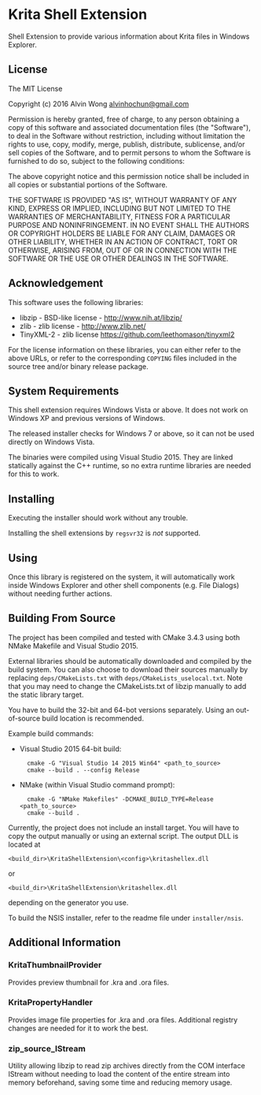 Krita Shell Extension
=====================

Shell Extension to provide various information about Krita files in
Windows Explorer.


License
-------

The MIT License

Copyright (c) 2016 Alvin Wong <alvinhochun@gmail.com>

Permission is hereby granted, free of charge, to any person obtaining
a copy of this software and associated documentation files (the
"Software"), to deal in the Software without restriction, including
without limitation the rights to use, copy, modify, merge, publish,
distribute, sublicense, and/or sell copies of the Software, and to
permit persons to whom the Software is furnished to do so, subject to
the following conditions:

The above copyright notice and this permission notice shall be
included in all copies or substantial portions of the Software.

THE SOFTWARE IS PROVIDED "AS IS", WITHOUT WARRANTY OF ANY KIND,
EXPRESS OR IMPLIED, INCLUDING BUT NOT LIMITED TO THE WARRANTIES OF
MERCHANTABILITY, FITNESS FOR A PARTICULAR PURPOSE AND NONINFRINGEMENT.
IN NO EVENT SHALL THE AUTHORS OR COPYRIGHT HOLDERS BE LIABLE FOR ANY
CLAIM, DAMAGES OR OTHER LIABILITY, WHETHER IN AN ACTION OF CONTRACT,
TORT OR OTHERWISE, ARISING FROM, OUT OF OR IN CONNECTION WITH THE
SOFTWARE OR THE USE OR OTHER DEALINGS IN THE SOFTWARE.


Acknowledgement
---------------

This software uses the following libraries:

- libzip - BSD-like license - http://www.nih.at/libzip/
- zlib - zlib license - http://www.zlib.net/
- TinyXML-2 - zlib license https://github.com/leethomason/tinyxml2

For the license information on these libraries, you can either refer
to the above URLs, or refer to the corresponding `COPYING` files
included in the source tree and/or binary release package.


System Requirements
-------------------

This shell extension requires Windows Vista or above. It does not
work on Windows XP and previous versions of Windows.

The released installer checks for Windows 7 or above, so it can not
be used directly on Windows Vista.

The binaries were compiled using Visual Studio 2015. They are linked
statically against the C++ runtime, so no extra runtime libraries are
needed for this to work.


Installing
----------

Executing the installer should work without any trouble.

Installing the shell extensions by `regsvr32` is *not* supported.


Using
-----

Once this library is registered on the system, it will automatically
work inside Windows Explorer and other shell components (e.g. File
Dialogs) without needing further actions.


Building From Source
--------------------

The project has been compiled and tested with CMake 3.4.3 using both
NMake Makefile and Visual Studio 2015.

External libraries should be automatically downloaded and compiled by
the build system. You can also choose to download their sources
manually by replacing `deps/CMakeLists.txt` with
`deps/CMakeLists_uselocal.txt`. Note that you may need to change the
CMakeLists.txt of libzip manually to add the static library target.

You have to build the 32-bit and 64-bot versions separately. Using an
out-of-source build location is recommended.

Example build commands:

- Visual Studio 2015 64-bit build:

		cmake -G "Visual Studio 14 2015 Win64" <path_to_source>
		cmake --build . --config Release

- NMake (within Visual Studio command prompt):

		cmake -G "NMake Makefiles" -DCMAKE_BUILD_TYPE=Release <path_to_source>
		cmake --build .

Currently, the project does not include an install target. You will
have to copy the output manually or using an external script. The
output DLL is located at

	<build_dir>\KritaShellExtension\<config>\kritashellex.dll

or

	<build_dir>\KritaShellExtension\kritashellex.dll

depending on the generator you use.

To build the NSIS installer, refer to the readme file under
`installer/nsis`.


Additional Information
----------------------

### KritaThumbnailProvider ###

Provides preview thumbnail for .kra and .ora files.

### KritaPropertyHandler ###

Provides image file properties for .kra and .ora files. Additional
registry changes are needed for it to work the best.

### zip_source_IStream ###

Utility allowing libzip to read zip archives directly from the COM
interface IStream without needing to load the content of the entire
stream into memory beforehand, saving some time and reducing memory
usage.
